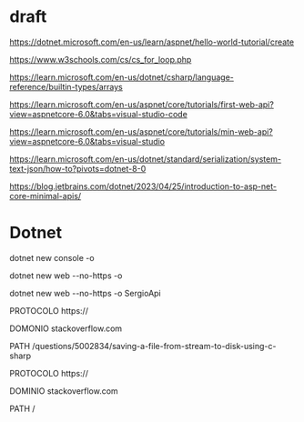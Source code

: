 # draft

https://dotnet.microsoft.com/en-us/learn/aspnet/hello-world-tutorial/create

https://www.w3schools.com/cs/cs_for_loop.php

https://learn.microsoft.com/en-us/dotnet/csharp/language-reference/builtin-types/arrays

https://learn.microsoft.com/en-us/aspnet/core/tutorials/first-web-api?view=aspnetcore-6.0&tabs=visual-studio-code

https://learn.microsoft.com/en-us/aspnet/core/tutorials/min-web-api?view=aspnetcore-6.0&tabs=visual-studio

https://learn.microsoft.com/en-us/dotnet/standard/serialization/system-text-json/how-to?pivots=dotnet-8-0

https://blog.jetbrains.com/dotnet/2023/04/25/introduction-to-asp-net-core-minimal-apis/

# Dotnet

dotnet new console -o <NAME>

dotnet new web --no-https -o <NAME>

dotnet new web --no-https -o SergioApi


PROTOCOLO
https://

DOMONIO
stackoverflow.com

PATH
/questions/5002834/saving-a-file-from-stream-to-disk-using-c-sharp


PROTOCOLO
https://

DOMINIO
stackoverflow.com

PATH
/